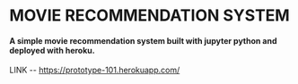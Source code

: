 # MOVIE RECOMMENDATION SYSTEM

#### A simple movie recommendation system built with jupyter python and deployed with heroku.

 LINK -- https://prototype-101.herokuapp.com/
